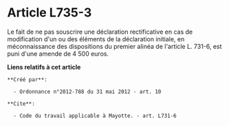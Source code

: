 # Article L735-3

Le fait de ne pas souscrire une déclaration rectificative en cas de modification d'un ou des éléments de la déclaration
initiale, en méconnaissance des dispositions du premier alinéa de l'article L. 731-6, est puni d'une amende de 4 500 euros.

**Liens relatifs à cet article**

	**Créé par**:

	  - Ordonnance n°2012-788 du 31 mai 2012 - art. 10

	**Cite**:

	  - Code du travail applicable à Mayotte. - art. L731-6

